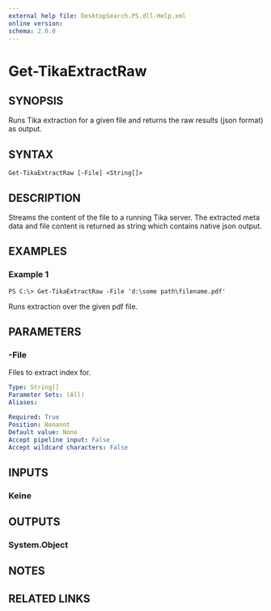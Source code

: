 ```yaml
---
external help file: DesktopSearch.PS.dll-Help.xml
online version: 
schema: 2.0.0
---
```


# Get-TikaExtractRaw

## SYNOPSIS
Runs Tika extraction for a given file and returns the raw results (json format) as output.

## SYNTAX

```
Get-TikaExtractRaw [-File] <String[]>
```

## DESCRIPTION
Streams the content of the file to a running Tika server.
The extracted meta data and file content is returned as string which contains native json output.

## EXAMPLES

### Example 1
```
PS C:\> Get-TikaExtractRaw -File 'd:\some path\filename.pdf'
```

Runs extraction over the given pdf file.

## PARAMETERS

### -File
Files to extract index for.

```yaml
Type: String[]
Parameter Sets: (All)
Aliases: 

Required: True
Position: Benannt
Default value: None
Accept pipeline input: False
Accept wildcard characters: False
```

## INPUTS

### Keine

## OUTPUTS

### System.Object

## NOTES

## RELATED LINKS

